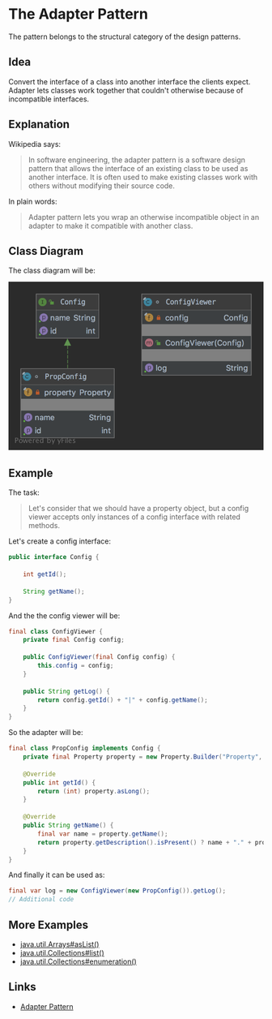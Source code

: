 # The Adapter Pattern

The pattern belongs to the structural category of the design patterns.

## Idea 

Convert the interface of a class into another interface the clients expect. Adapter lets classes work together that 
couldn't otherwise because of incompatible interfaces.

## Explanation

Wikipedia says:

> In software engineering, the adapter pattern is a software design pattern that allows the interface of an existing 
class to be used as another interface. It is often used to make existing classes work with others without modifying 
their source code.

In plain words:

> Adapter pattern lets you wrap an otherwise incompatible object in an adapter to make it compatible with another class.

## Class Diagram

The class diagram will be:

![alt text](../etc/adapter.png "Adapter class diagram")

## Example

The task:

> Let's consider that we should have a property object, but a config viewer accepts only instances of a config interface with related methods. 

Let's create a config interface:

```java
public interface Config {
    
    int getId();

    String getName();
}
```

And the the config viewer will be:

```java
final class ConfigViewer {
    private final Config config;

    public ConfigViewer(final Config config) {
        this.config = config;
    }

    public String getLog() {
        return config.getId() + "|" + config.getName();
    }
}
```

So the adapter will be:

```java
final class PropConfig implements Config {
    private final Property property = new Property.Builder("Property", 1).build();

    @Override
    public int getId() {
        return (int) property.asLong();
    }

    @Override
    public String getName() {
        final var name = property.getName();
        return property.getDescription().isPresent() ? name + "." + property.getDescription().get() : name;
    }
}
```

And finally it can be used as:

```java
final var log = new ConfigViewer(new PropConfig()).getLog();
// Additional code
```

## More Examples

* [java.util.Arrays#asList()](https://docs.oracle.com/en/java/javase/11/docs/api/java.base/java/util/Arrays.html#asList(T...))
* [java.util.Collections#list()](https://docs.oracle.com/en/java/javase/11/docs/api/java.base/java/util/Collections.html#list(java.util.Enumeration))
* [java.util.Collections#enumeration()](https://docs.oracle.com/en/java/javase/11/docs/api/java.base/java/util/Collections.html#enumeration(java.util.Collection))

## Links

* [Adapter Pattern](https://en.wikipedia.org/wiki/Adapter_pattern)